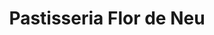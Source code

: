 ---
title: "Pastisseria Flor de Neu"
url: /sant-joan-de-vilatorrada/pastisseria-flor-de-neu/
shop: pastelería
---
